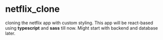 # netflix_clone
cloning the netflix app with custom styling.
This app will be react-based using **typescript** and **sass** till now.
Might start with backend and database later.
